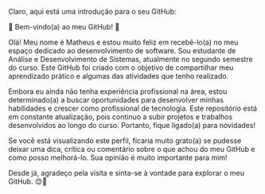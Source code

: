 
Claro, aqui está uma introdução para o seu GitHub:

👋 Bem-vindo(a) ao meu GitHub! 👋

Olá! Meu nome é Matheus e estou muito feliz em recebê-lo(a) no meu espaço dedicado ao desenvolvimento de software. Sou estudante de Análise e Desenvolvimento de Sistemas, atualmente no segundo semestre do curso. Este GitHub foi criado com o objetivo de compartilhar meu aprendizado prático e algumas das atividades que tenho realizado.

Embora eu ainda não tenha experiência profissional na área, estou determinado(a) a buscar oportunidades para desenvolver minhas habilidades e crescer como profissional de tecnologia. Este repositório está em constante atualização, pois continuo a subir projetos e trabalhos desenvolvidos ao longo do curso. Portanto, fique ligado(a) para novidades!

Se você está visualizando este perfil, ficaria muito grato(a) se pudesse deixar uma dica, crítica ou comentário sobre o que achou do meu GitHub e como posso melhorá-lo. Sua opinião é muito importante para mim!

Desde já, agradeço pela visita e sinta-se à vontade para explorar o meu GitHub. 😊🚀
